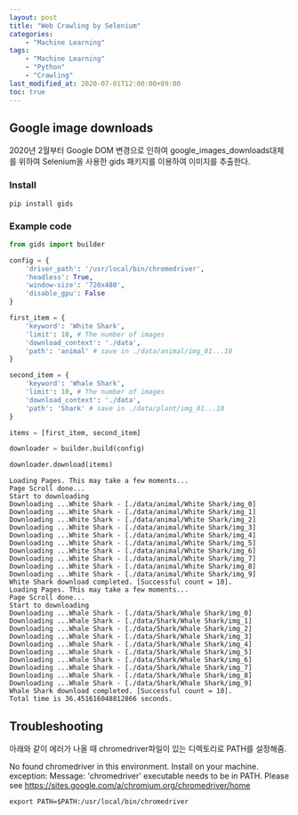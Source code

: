 ```yaml
---
layout: post
title: "Web Crawling by Selenium"
categories: 
    - "Machine Learning"
tags:
    - "Machine Learning"
    - "Python"
    - "Crawling"
last_modified_at: 2020-07-01T12:00:00+09:00
toc: true
---
```



## Google image downloads

2020년 2월부터 Google DOM 변경으로 인하여 google_images_downloads대체를 위하여 Selenium을 사용한 gids 패키지를 이용하여 이미지를 추출한다.

### Install
```
pip install gids
```

### Example code



```python
from gids import builder

config = {
    'driver_path': '/usr/local/bin/chromedriver',
    'headless': True,
    'window-size': '720x480',
    'disable_gpu': False
}

first_item = {
    'keyword': 'White Shark',
    'limit': 10, # The number of images
    'download_context': './data',
    'path': 'animal' # save in ./data/animal/img_01...10
}

second_item = {
    'keyword': 'Whale Shark',
    'limit': 10, # The number of images
    'download_context': './data',
    'path': 'Shark' # save in ./data/plant/img_01...10
}

items = [first_item, second_item]

downloader = builder.build(config)

downloader.download(items)
```

    Loading Pages. This may take a few moments...
    Page Scroll done...
    Start to downloading
    Downloading ...White Shark - [./data/animal/White Shark/img_0]
    Downloading ...White Shark - [./data/animal/White Shark/img_1]
    Downloading ...White Shark - [./data/animal/White Shark/img_2]
    Downloading ...White Shark - [./data/animal/White Shark/img_3]
    Downloading ...White Shark - [./data/animal/White Shark/img_4]
    Downloading ...White Shark - [./data/animal/White Shark/img_5]
    Downloading ...White Shark - [./data/animal/White Shark/img_6]
    Downloading ...White Shark - [./data/animal/White Shark/img_7]
    Downloading ...White Shark - [./data/animal/White Shark/img_8]
    Downloading ...White Shark - [./data/animal/White Shark/img_9]
    White Shark download completed. [Successful count = 10].
    Loading Pages. This may take a few moments...
    Page Scroll done...
    Start to downloading
    Downloading ...Whale Shark - [./data/Shark/Whale Shark/img_0]
    Downloading ...Whale Shark - [./data/Shark/Whale Shark/img_1]
    Downloading ...Whale Shark - [./data/Shark/Whale Shark/img_2]
    Downloading ...Whale Shark - [./data/Shark/Whale Shark/img_3]
    Downloading ...Whale Shark - [./data/Shark/Whale Shark/img_4]
    Downloading ...Whale Shark - [./data/Shark/Whale Shark/img_5]
    Downloading ...Whale Shark - [./data/Shark/Whale Shark/img_6]
    Downloading ...Whale Shark - [./data/Shark/Whale Shark/img_7]
    Downloading ...Whale Shark - [./data/Shark/Whale Shark/img_8]
    Downloading ...Whale Shark - [./data/Shark/Whale Shark/img_9]
    Whale Shark download completed. [Successful count = 10].
    Total time is 36.451616048812866 seconds.


## Troubleshooting

아래와 같이 에러가 나올 때 chromedriver파일이 있는 디렉토리로 PATH를 설정해줌.

No found chromedriver in this environment.
Install on your machine. exception: Message: 'chromedriver' executable needs to be in PATH. Please see https://sites.google.com/a/chromium.org/chromedriver/home

```
export PATH=$PATH:/usr/local/bin/chromedriver
```


```python

```
